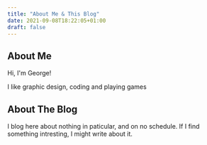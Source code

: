 ```yaml
---
title: "About Me & This Blog"
date: 2021-09-08T18:22:05+01:00
draft: false
---
```


## About Me

Hi, I'm George!

I like graphic design, coding and playing games

## About The Blog

I blog here about nothing in paticular, and on no schedule.
If I find something intresting, I might write about it.
